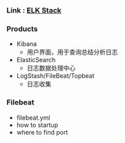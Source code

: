 
### Link : [ELK Stack](https://www.elastic.co/products/logstash)
### Products
- Kibana
    - 用户界面，用于查询总结分析日志
- ElasticSearch
    - 日志数据处理中心
- LogStash/FileBeat/Topbeat
    - 日志收集


### Filebeat
- filebeat.yml
- how to startup
- where to find port